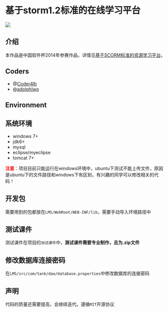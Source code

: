 # 基于storm1.2标准的在线学习平台
![](http://7vihfm.com1.z0.glb.clouddn.com/github-lms-banner.jpg)

## 介绍
本作品是中国软件杯2014年参赛作品，详情见[基于SCORM标准的资源学习平台](http://www.cnsoftbei.com/bencandy.php?fid=113&id=1093)。
## Coders
* @[Coder4lb](https://github.com/Coder4lb)
* @[adolphlwq](https://github.com/adolphlwq)

## Environment
## 系统环境
* windows 7+
* jdk6+
* mysql
* eclipse/myeclipse
* tomcat 7+

<span style="color:red;">**注意**：</span>项目目前只能运行在windows环境中，ubuntu下测试不能上传文件，原因是ubuntu下的文件路径和windows下有区别，有兴趣的同学可以修改相关的代码！
## 开发包
需要用到的包都放在`LMS/WebRoot/WEB-INF/lib`，需要手动导入环境路径中
## 测试课件
测试课件在项目的`测试课件`中，**测试课件需要专业制作，且为.zip文件**
## 修改数据库连接密码
在`LMS/src/com/tank/dao/database.properties`中修改数据库的连接密码

## 声明
代码的质量还需要提高，会继续迭代。遵循`MIT`开源协议

